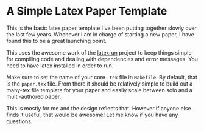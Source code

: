 # A Simple Latex Paper Template

This is the basic latex paper template I've been putting together slowly over
the last few years. Whenever I am in charge of starting a new paper, I have
found this to be a great launching point.

This uses the awesome work of the
[latexrun](https://github.com/aclements/latexrun) project to keep things simple
for compiling code and dealing with dependencies and error messages. You need
to have latex installed in order to run.

Make sure to set the name of your core `.tex` file in `Makefile`. By default,
that is the `paper.tex` file. From there it should be relatively simple to
build out a many-tex file template for your paper and easily scale between
solo and a multi-authored paper.

This is mostly for me and the design reflects that. However if anyone else finds
it useful, that would be awesome! Let me know if you have any questions.

